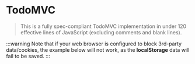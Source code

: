 # TodoMVC

> This is a fully spec-compliant TodoMVC implementation in under 120 effective lines of JavaScript (excluding comments and blank lines).

:::warning
Note that if your web browser is configured to block 3rd-party data/cookies, the example below will not work, as the **localStorage** data will fail to be saved.
:::

<common-codepen-snippet title="Leaf 3 TodoMVC" slug="Yzqyozj" tab="js,result" />
